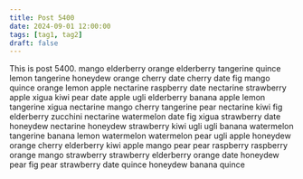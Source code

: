 ```yaml
---
title: Post 5400
date: 2024-09-01 12:00:00
tags: [tag1, tag2]
draft: false
---
```

This is post 5400.
mango
elderberry
orange
elderberry
tangerine
quince
lemon
tangerine
honeydew
orange
cherry
date
cherry
date
fig
mango
quince
orange
lemon
apple
nectarine
raspberry
date
nectarine
strawberry
apple
xigua
kiwi
pear
date
apple
ugli
elderberry
banana
apple
lemon
tangerine
xigua
nectarine
mango
cherry
tangerine
pear
nectarine
kiwi
fig
elderberry
zucchini
nectarine
watermelon
date
fig
xigua
strawberry
date
honeydew
nectarine
honeydew
strawberry
kiwi
ugli
ugli
banana
watermelon
tangerine
banana
lemon
watermelon
watermelon
pear
ugli
apple
honeydew
orange
cherry
elderberry
kiwi
apple
mango
pear
pear
raspberry
raspberry
orange
mango
strawberry
strawberry
elderberry
orange
date
honeydew
pear
fig
pear
strawberry
date
quince
honeydew
banana
quince
